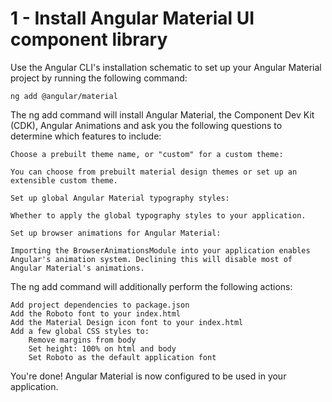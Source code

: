 # 1 - Install Angular Material UI component library
 
Use the Angular CLI's installation schematic to set up your Angular Material project by running the following command:

```
ng add @angular/material
```
The ng add command will install Angular Material, the Component Dev Kit (CDK), Angular Animations and ask you the following questions to determine which features to include:

    Choose a prebuilt theme name, or "custom" for a custom theme:

    You can choose from prebuilt material design themes or set up an extensible custom theme.

    Set up global Angular Material typography styles:

    Whether to apply the global typography styles to your application.

    Set up browser animations for Angular Material:

    Importing the BrowserAnimationsModule into your application enables Angular's animation system. Declining this will disable most of Angular Material's animations.

The ng add command will additionally perform the following actions:

    Add project dependencies to package.json
    Add the Roboto font to your index.html
    Add the Material Design icon font to your index.html
    Add a few global CSS styles to:
        Remove margins from body
        Set height: 100% on html and body
        Set Roboto as the default application font

You're done! Angular Material is now configured to be used in your application.